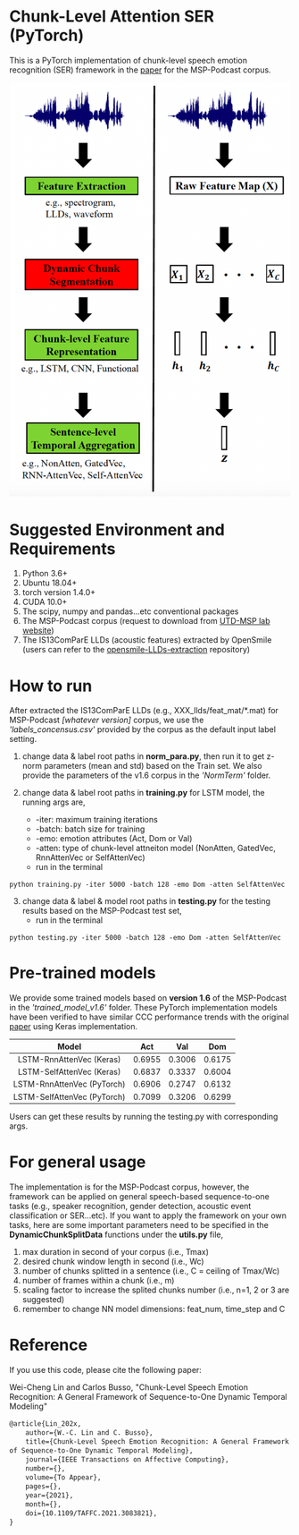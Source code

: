 # Chunk-Level Attention SER (PyTorch)
This is a PyTorch implementation of chunk-level speech emotion recognition (SER) framework in the [paper](https://ieeexplore.ieee.org/stamp/stamp.jsp?tp=&arnumber=9442335) for the MSP-Podcast corpus.

![The Chunk-Level Attention SER Framework](/images/framework.png)

# Suggested Environment and Requirements
1. Python 3.6+
2. Ubuntu 18.04+
3. torch version 1.4.0+
4. CUDA 10.0+
5. The scipy, numpy and pandas...etc conventional packages
6. The MSP-Podcast corpus (request to download from [UTD-MSP lab website](https://ecs.utdallas.edu/research/researchlabs/msp-lab/MSP-Podcast.html))
7. The IS13ComParE LLDs (acoustic features) extracted by OpenSmile (users can refer to the [opensmile-LLDs-extraction](https://github.com/winston-lin-wei-cheng/opensmile-LLDs-extraction) repository) 

# How to run
After extracted the IS13ComParE LLDs (e.g., XXX_llds/feat_mat/\*.mat) for MSP-Podcast *[whatever version]* corpus, we use the *'labels_concensus.csv'* provided by the corpus as the default input label setting. 

1. change data & label root paths in **norm_para.py**, then run it to get z-norm parameters (mean and std) based on the Train set. We also provide the parameters of the v1.6 corpus in the *'NormTerm'* folder.

2. change data & label root paths in **training.py** for LSTM model, the running args are,
   * -iter: maximum training iterations
   * -batch: batch size for training
   * -emo: emotion attributes (Act, Dom or Val)
   * -atten: type of chunk-level attneiton model (NonAtten, GatedVec, RnnAttenVec or SelfAttenVec)
   * run in the terminal
```
python training.py -iter 5000 -batch 128 -emo Dom -atten SelfAttenVec
```
3. change data & label & model root paths in **testing.py** for the testing results based on the MSP-Podcast test set,
   * run in the terminal
```
python testing.py -iter 5000 -batch 128 -emo Dom -atten SelfAttenVec
```

# Pre-trained models
We provide some trained models based on **version 1.6** of the MSP-Podcast in the *'trained_model_v1.6'* folder. These PyTorch implementation models have been verified to have similar CCC performance trends with the original [paper](https://ieeexplore.ieee.org/stamp/stamp.jsp?tp=&arnumber=9442335) using Keras implementation.

| Model                      | Act              | Val              | Dom              |
|:--------------------------:|:----------------:|:----------------:|:----------------:|
| LSTM-RnnAttenVec  (Keras)  | 0.6955           | 0.3006           | 0.6175           |
| LSTM-SelfAttenVec (Keras)  | 0.6837           | 0.3337           | 0.6004           |
| LSTM-RnnAttenVec  (PyTorch)| 0.6906           | 0.2747           | 0.6132           |
| LSTM-SelfAttenVec (PyTorch)| 0.7099           | 0.3206           | 0.6299           |

Users can get these results by running the testing.py with corresponding args.


# For general usage
The implementation is for the MSP-Podcast corpus, however, the framework can be applied on general speech-based sequence-to-one tasks (e.g., speaker recognition, gender detection, acoustic event classification or SER...etc). If you want to apply the framework on your own tasks, here are some important parameters need to be specified in the **DynamicChunkSplitData** functions under the **utils.py** file,
1. max duration in second of your corpus (i.e., Tmax)
2. desired chunk window length in second (i.e., Wc)
3. number of chunks splitted in a sentence (i.e., C = ceiling of Tmax/Wc)
4. number of frames within a chunk (i.e., m)
5. scaling factor to increase the splited chunks number (i.e., n=1, 2 or 3 are suggested)
6. remember to change NN model dimensions: feat_num, time_step and C


# Reference
If you use this code, please cite the following paper:

Wei-Cheng Lin and Carlos Busso, "Chunk-Level Speech Emotion Recognition: A General Framework of Sequence-to-One Dynamic Temporal Modeling"

```
@article{Lin_202x,
    author={W.-C. Lin and C. Busso},
    title={Chunk-Level Speech Emotion Recognition: A General Framework of Sequence-to-One Dynamic Temporal Modeling},
    journal={IEEE Transactions on Affective Computing},
    number={},
    volume={To Appear},
    pages={},
    year={2021},
    month={},
    doi={10.1109/TAFFC.2021.3083821},
}
```
